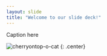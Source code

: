 ```yaml
---
layout: slide
title: "Welcome to our slide deck!"
---
```


Caption here

![cherryontop-o-cat](https://octodex.github.com/images/cherryontop-o-cat.png)
{: .center}
